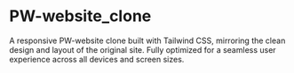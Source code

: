 # PW-website_clone
A responsive PW-website clone built with Tailwind CSS, mirroring the clean design and layout of the original site. Fully optimized for a seamless user experience across all devices and screen sizes.
